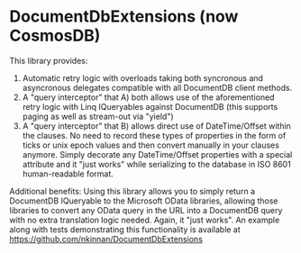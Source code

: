 # DocumentDbExtensions (now CosmosDB)

This library provides:
1) Automatic retry logic with overloads taking both syncronous and asyncronous delegates compatible with all DocumentDB client methods.
2) A "query interceptor" that A) both allows use of the aforementioned retry logic with Linq IQueryables against DocumentDB (this supports paging as well as stream-out via "yield")
3) A "query interceptor" that B) allows direct use of DateTime/Offset within the clauses.  No need to record these types of properties in the form of ticks or unix epoch values and then convert manually in your clauses anymore.  Simply decorate any DateTime/Offset properties with a special attribute and it "just works" while serializing to the database in ISO 8601 human-readable format.

Additional benefits:
Using this library allows you to simply return a DocumentDB IQueryable to the Microsoft OData libraries, allowing those libraries to convert any OData query in the URL into a DocumentDB query with no extra translation logic needed.  Again, it "just works".  An example along with tests demonstrating this functionality is available at https://github.com/nkinnan/DocumentDbExtensions